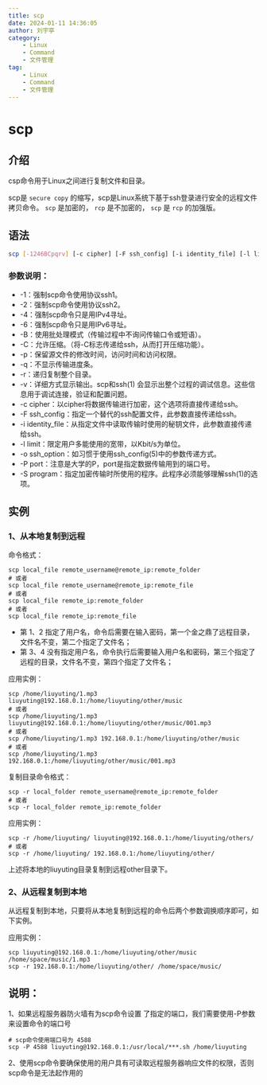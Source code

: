 ```yaml
---
title: scp
date: 2024-01-11 14:36:05
author: 刘宇亭
category:
    - Linux
    - Command
    - 文件管理
tag:
    - Linux
    - Command
    - 文件管理
---
```


# scp

## 介绍

csp命令用于Linux之间进行复制文件和目录。

scp是 `secure copy` 的缩写，scp是Linux系统下基于ssh登录进行安全的远程文件拷贝命令。 `scp` 是加密的， `rcp` 是不加密的， `scp` 是 `rcp` 的加强版。

## 语法

```sh
scp [-1246BCpqrv] [-c cipher] [-F ssh_config] [-i identity_file] [-l limit] [-o ssh_option] [-P port] [-S program] [[user@]host1:]file1 [...] [[user@]host2:] file2
```

### 参数说明：

- -1：强制scp命令使用协议ssh1。
- -2：强制scp命令使用协议ssh2。
- -4：强制scp命令只是用IPv4寻址。
- -6：强制scp命令只是用IPv6寻址。
- -B：使用批处理模式（传输过程中不询问传输口令或短语）。
- -C：允许压缩。（将-C标志传递给ssh，从而打开压缩功能）。
- -p：保留源文件的修改时间，访问时间和访问权限。
- -q：不显示传输进度条。
- -r：递归复制整个目录。
- -v：详细方式显示输出。scp和ssh(1) 会显示出整个过程的调试信息。这些信息用于调试连接，验证和配置问题。
- -c cipher：以cipher将数据传输进行加密，这个选项将直接传递给ssh。
- -F ssh_config：指定一个替代的ssh配置文件，此参数直接传递给ssh。
- -i identity_file：从指定文件中读取传输时使用的秘钥文件，此参数直接传递给ssh。
- -l limit：限定用户多能使用的宽带，以Kbit/s为单位。
- -o ssh_option：如习惯于使用ssh_config(5)中的参数传递方式。
- -P port：注意是大学的P，port是指定数据传输用到的端口号。
- -S program：指定加密传输时所使用的程序。此程序必须能够理解ssh(1)的选项。

## 实例

### 1、从本地复制到远程

命令格式：

```shell
scp local_file remote_username@remote_ip:remote_folder
# 或者
scp local_file remote_username@remote_ip:remote_file
# 或者
scp local_file remote_ip:remote_folder
# 或者
scp local_file remote_ip:remote_file
```

- 第 1、2 指定了用户名，命令后需要在输入密码，第一个金之鼎了远程目录，文件名不变，第二个指定了文件名；
- 第 3、4 没有指定用户名，命令执行后需要输入用户名和密码，第三个指定了远程的目录，文件名不变，第四个指定了文件名；

应用实例：

```shell
scp /home/liuyuting/1.mp3 liuyuting@192.168.0.1:/home/liuyuting/other/music
# 或者
scp /home/liuyuting/1.mp3 liuyuting@192.168.0.1:/home/liuyuting/other/music/001.mp3
# 或者
scp /home/liuyuting/1.mp3 192.168.0.1:/home/liuyuting/other/music
# 或者
scp /home/liuyuting/1.mp3 192.168.0.1:/home/liuyuting/other/music/001.mp3
```

复制目录命令格式：

```shell
scp -r local_folder remote_username@remote_ip:remote_folder 
# 或者 
scp -r local_folder remote_ip:remote_folder 
```

应用实例：

```shell
scp -r /home/liuyuting/ liuyuting@192.168.0.1:/home/liuyuting/others/
# 或者
scp -r /home/liuyuting/ 192.168.0.1:/home/liuyuting/other/
```

上述将本地的liuyuting目录复制到远程other目录下。

### 2、从远程复制到本地

从远程复制到本地，只要将从本地复制到远程的命令后两个参数调换顺序即可，如下实例。

应用实例：

```shell
scp liuyuting@192.168.0.1:/home/liuyuting/other/music /home/space/music/1.mp3
scp -r 192.168.0.1:/home/liuyuting/other/ /home/space/music/
```

## 说明：

1、如果远程服务器防火墙有为scp命令设置 了指定的端口，我们需要使用-P参数来设置命令的端口号

```shell
# scp命令使用端口号为 4588
scp -P 4588 liuyuting@192.168.0.1:/usr/local/***.sh /home/liuyuting
```

2、使用scp命令要确保使用的用户具有可读取远程服务器响应文件的权限，否则scp命令是无法起作用的
